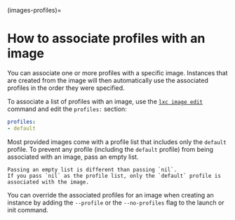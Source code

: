 (images-profiles)=
# How to associate profiles with an image

You can associate one or more profiles with a specific image.
Instances that are created from the image will then automatically use the associated profiles in the order they were specified.

To associate a list of profiles with an image, use the [`lxc image edit`](lxc_image_edit.md) command and edit the `profiles:` section:

```yaml
profiles:
- default
```

Most provided images come with a profile list that includes only the `default` profile.
To prevent any profile (including the `default` profile) from being associated with an image, pass an empty list.

```{note}
Passing an empty list is different than passing `nil`.
If you pass `nil` as the profile list, only the `default` profile is associated with the image.
```

You can override the associated profiles for an image when creating an instance by adding the `--profile` or the `--no-profiles` flag to the launch or init command.
